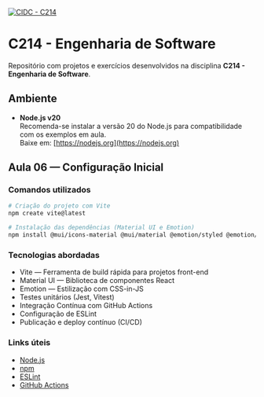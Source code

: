 [![CIDC - C214](https://github.com/labs-inatel/Laboratorio_C214/actions/workflows/cidc.yml/badge.svg)](https://github.com/labs-inatel/Laboratorio_C214/actions/workflows/cidc.yml)

# C214 - Engenharia de Software

Repositório com projetos e exercícios desenvolvidos na disciplina **C214 - Engenharia de Software**.

## Ambiente

- **Node.js v20**  
  Recomenda-se instalar a versão 20 do Node.js para compatibilidade com os exemplos em aula.  
  Baixe em: [https://nodejs.org](https://nodejs.org)

## Aula 06 — Configuração Inicial

### Comandos utilizados

```bash
# Criação do projeto com Vite
npm create vite@latest

# Instalação das dependências (Material UI e Emotion)
npm install @mui/icons-material @mui/material @emotion/styled @emotion/react
```

### Tecnologias abordadas

- Vite — Ferramenta de build rápida para projetos front-end
- Material UI — Biblioteca de componentes React
- Emotion — Estilização com CSS-in-JS
- Testes unitários (Jest, Vitest)
- Integração Contínua com GitHub Actions
- Configuração de ESLint
- Publicação e deploy contínuo (CI/CD)

### Links úteis

- [Node.js](https://nodejs.org/pt)
- [npm](https://www.npmjs.com/)
- [ESLint](https://eslint.org/)
- [GitHub Actions](https://docs.github.com/pt/actions)
